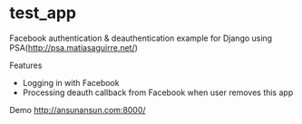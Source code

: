 # test_app
Facebook authentication & deauthentication example for Django using PSA(http://psa.matiasaguirre.net/)

Features
- Logging in with Facebook
- Processing deauth callback from Facebook when user removes this app

Demo
http://ansunansun.com:8000/
